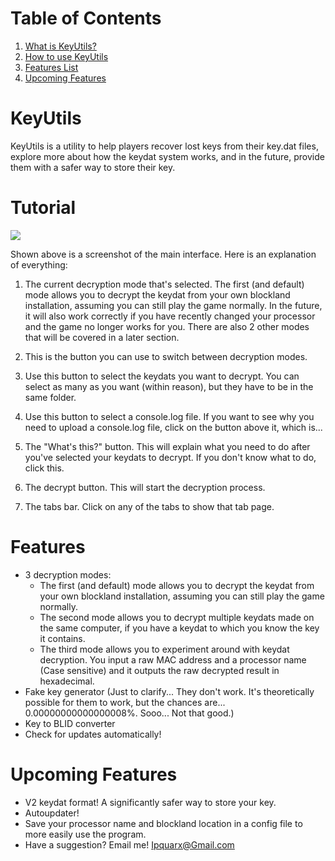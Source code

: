 Table of Contents
=================

1. [What is KeyUtils?](https://github.com/ipquarx/keyutils#keyutils)
2. [How to use KeyUtils](https://github.com/ipquarx/keyutils#tutorial)
3. [Features List](https://github.com/ipquarx/keyutils#features)
4. [Upcoming Features](https://github.com/ipquarx/keyutils#upcoming)

KeyUtils
========
KeyUtils is a utility to help players recover lost keys from their key.dat files, explore more about how the keydat system works, and in the future, provide them with a safer way to store their key.


Tutorial
========

![](http://i.imgur.com/KjxtDYi.png)

Shown above is a screenshot of the main interface. Here is an explanation of everything:

1. The current decryption mode that's selected. The first (and default) mode allows you to decrypt the keydat from your own blockland installation, assuming you can still play the game normally. In the future, it will also work correctly if you have recently changed your processor and the game no longer works for you. There are also 2 other modes that will be covered in a later section.

2. This is the button you can use to switch between decryption modes.

3. Use this button to select the keydats you want to decrypt. You can select as many as you want (within reason), but they have to be in the same folder.

4. Use this button to select a console.log file. If you want to see why you need to upload a console.log file, click on the button above it, which is...

5. The "What's this?" button. This will explain what you need to do after you've selected your keydats to decrypt. If you don't know what to do, click this.

6. The decrypt button. This will start the decryption process.

7. The tabs bar. Click on any of the tabs to show that tab page.


Features
========

- 3 decryption modes: 
    - The first (and default) mode allows you to decrypt the keydat from your own blockland installation, assuming you can still play the game normally.
    - The second mode allows you to decrypt multiple keydats made on the same computer, if you have a keydat to which you know the key it contains.
    - The third mode allows you to experiment around with keydat decryption. You input a raw MAC address and a processor name (Case sensitive) and it outputs the raw decrypted result in hexadecimal.
- Fake key generator (Just to clarify... They don't work. It's theoretically possible for them to work, but the chances are... 0.00000000000000008%. Sooo... Not that good.)
- Key to BLID converter
- Check for updates automatically!


Upcoming Features
=================

- V2 keydat format! A significantly safer way to store your key.
- Autoupdater!
- Save your processor name and blockland location in a config file to more easily use the program.
- Have a suggestion? Email me! Ipquarx@Gmail.com
